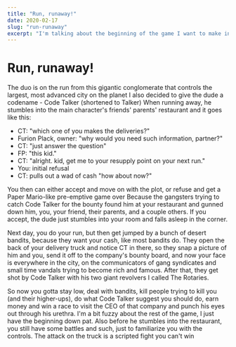 ```yaml
---
title: "Run, runaway!"
date: 2020-02-17
slug: "run-runaway"
excerpt: "I'm talking about the beginning of the game I want to make in the future. It talks about Code Talker, a prolific engineer said to be able to talk machines back to life."
---
```


# Run, runaway!

The duo is on the run from this gigantic conglomerate that controls the largest, most advanced city on the planet
I also decided to give the dude a codename - Code Talker (shortened to Talker)
When running away, he stumbles into the main character's friends' parents' restaurant and it goes like this:

- CT: "which one of you makes the deliveries?"
- Furion Plack, owner: "why would you need such information, partner?"
- CT: "just answer the question"
- FP: "this kid."
- CT: "alright. kid, get me to your resupply point on your next run."
- You: initial refusal
- CT: pulls out a wad of cash "how about now?"

You then can either accept and move on with the plot, or refuse and get a Paper Mario-like pre-emptive game over
Because the gangsters trying to catch Code Talker for the bounty found him at your restaurant and gunned down him, you, your friend, their parents, and a couple others.
If you accept, the dude just stumbles into your room and falls asleep in the corner.

Next day, you do your run, but then get jumped by a bunch of desert bandits, because they want your cash, like most bandits do.
They open the back of your delivery truck and notice CT in there, so they snap a picture of him and you, send it off to the company's bounty board, and now your face is everywhere in the city, on the communicators of gang syndicates and small time vandals trying to become rich and famous.
After that, they get shot by Code Talker with his two giant revolvers I called The Rotaries.

So now you gotta stay low, deal with bandits, kill people trying to kill you (and their higher-ups), do what Code Talker suggest you should do, earn money and win a race to visit the CEO of that company and punch his eyes out through his urethra.
I'm a bit fuzzy about the rest of the game, I just have the beginning down pat.
Also before he stumbles into the restaurant, you still have some battles and such, just to familiarize you with the controls.
The attack on the truck is a scripted fight you can't win